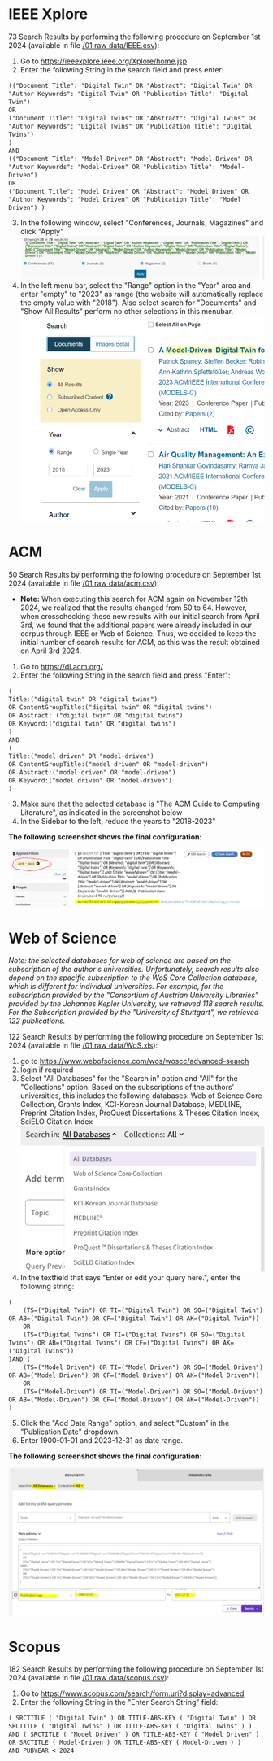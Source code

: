 # IEEE Xplore

73 Search Results by performing the following procedure on September 1st 2024 (available in file [/01 raw data/IEEE.csv](/01%20raw%20data/IEEE.csv)):

1. Go to https://ieeexplore.ieee.org/Xplore/home.jsp
2. Enter the following String in the search field and press enter:
```
(("Document Title": "Digital Twin" OR "Abstract": "Digital Twin" OR "Author Keywords": "Digital Twin" OR "Publication Title": "Digital Twin") 
OR
("Document Title": "Digital Twins" OR "Abstract": "Digital Twins" OR "Author Keywords": "Digital Twins" OR "Publication Title": "Digital Twins") 
)
AND
(("Document Title": "Model-Driven" OR "Abstract": "Model-Driven" OR "Author Keywords": "Model-Driven" OR "Publication Title": "Model-Driven") 
OR
("Document Title": "Model Driven" OR "Abstract": "Model Driven" OR "Author Keywords": "Model Driven" OR "Publication Title": "Model Driven") )
```
3. In the following window, select "Conferences, Journals, Magazines" and click "Apply"
![Screenshot of the publication type selection in IEEE Xplore](./pics/search_ieee_types.PNG)
4. In the left menu bar, select the "Range" option in the "Year" area and enter "empty" to "2023" as range (the website will automatically replace the empty value with "2018"). Also select search for "Documents" and "Show All Results" perform no other selections in this menubar.
![Screenshot of the year selection in IEEE Xplore](./pics/search_ieee_config.PNG)

# ACM
50 Search Results by performing the following procedure on September 1st 2024 (available in file [/01 raw data/acm.csv](/01%20raw%20data/acm.csv)):
- **Note:** When executing this search for ACM again on November 12th 2024, we realized that the results changed from 50 to 64. However, when crosschecking these new results with our initial search from April 3rd, we found that the additional papers were already included in our corpus through IEEE or Web of Science. Thus, we decided to keep the initial number of search results for ACM, as this was the result obtained on April 3rd 2024.

1. Go to https://dl.acm.org/
2. Enter the following String in the search field and press "Enter":
```
(
Title:("digital twin" OR "digital twins") 
OR ContentGroupTitle:("digital twin" OR "digital twins") 
OR Abstract: ("digital twin" OR "digital twins")
OR Keyword:("digital twin" OR "digital twins")
)
AND
(
Title:("model driven" OR "model-driven") 
OR ContentGroupTitle:("model driven" OR "model-driven") 
OR Abstract:("model driven" OR "model-driven") 
OR Keyword:("model driven" OR "model-driven")
)
```
3. Make sure that the selected database is "The ACM Guide to Computing Literature", as indicated in the screenshot below
4. In the Sidebar to the left, reduce the years to "2018-2023"

**The following screenshot shows the final configuration:**

![Screenshot of ACM search configuration](./pics/search_acm.PNG)

# Web of Science
*Note: the selected databases for web of science are based on the subscription of the author's universities. Unfortunately, search results also depend on the specific subscription to the WoS Core Collection database, which is different for individual universities. For example, for the subscription provided by the "Consortium of Austrian University Libraries" provided by the Johannes Kepler University, we retrieved 118 search results. For the Subscription provided by the "University of Stuttgart", we retrieved 122 publications.*

122 Search Results by performing the following procedure on September 1st 2024 (available in file [/01 raw data/WoS.xls](/01%20raw%20data/WoS.xls)): 
1. go to https://www.webofscience.com/wos/woscc/advanced-search
2. login if required
3. Select "All Databases" for the "Search in" option and "All" for the "Collections" option. Based on the subscriptions of the authors' universities, this includes the following databases: Web of Science Core Collection, Grants Index, KCI-Korean Journal Database, MEDLINE, Preprint Citation Index, ProQuest Dissertations & Theses Citation Index, SciELO Citation Index
![Screenshot of available Web of Science databases](./pics/search_wos_dbs.PNG)
4. In the textfield that says "Enter or edit your query here.", enter the following string:
```
(
    (TS=("Digital Twin") OR TI=("Digital Twin") OR SO=("Digital Twin") OR AB=("Digital Twin") OR CF=("Digital Twin") OR AK=("Digital Twin"))
    OR
    (TS=("Digital Twins") OR TI=("Digital Twins") OR SO=("Digital Twins") OR AB=("Digital Twins") OR CF=("Digital Twins") OR AK=("Digital Twins"))
)AND (
    (TS=("Model Driven") OR TI=("Model Driven") OR SO=("Model Driven") OR AB=("Model Driven") OR CF=("Model Driven") OR AK=("Model Driven"))
    OR
    (TS=("Model-Driven") OR TI=("Model-Driven") OR SO=("Model-Driven") OR AB=("Model-Driven") OR CF=("Model-Driven") OR AK=("Model-Driven"))
)
```
5. Click the "Add Date Range" option, and select "Custom" in the "Publication Date" dropdown.
6. Enter 1900-01-01 and 2023-12-31 as date range.

**The following screenshot shows the final configuration:**

![Screenshot of Web of Science search configuration](./pics/search_wos.PNG)

# Scopus
182 Search Results by performing the following procedure on September 1st 2024 (available in file [/01 raw data/scopus.csv](/01%20raw%20data/SCOPUS.csv)): 
1. Go to https://www.scopus.com/search/form.uri?display=advanced
2. Enter the following String in the "Enter Search String" field:
```
( SRCTITLE ( "Digital Twin" ) OR TITLE-ABS-KEY ( "Digital Twin" ) OR SRCTITLE ( "Digital Twins" ) OR TITLE-ABS-KEY ( "Digital Twins" ) ) 
AND ( SRCTITLE ( "Model Driven" ) OR TITLE-ABS-KEY ( "Model Driven" ) OR SRCTITLE ( Model-Driven ) OR TITLE-ABS-KEY ( Model-Driven ) ) 
AND PUBYEAR < 2024
```
